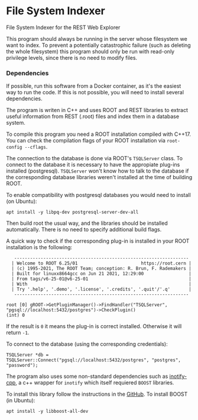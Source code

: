# File System Indexer

File System Indexer for the REST Web Explorer

This program should always be running in the server whose filesystem we want to index. To prevent a potentially
catastrophic failure (such as deleting the whole filesystem) this program should only be run with read-only privilege
levels, since there is no need to modify files.

### Dependencies

If possible, run this software from a Docker container, as it's the easiest way to run the code.
If this is not possible, you will need to install several dependencies.

The program is writen in C++ and uses ROOT and REST libraries to extract useful information from REST (.root) files and
index them in a database system.

To compile this program you need a ROOT installation compiled with C++17. You can check the compilation flags of your
ROOT installation via `root-config --cflags`.

The connection to the database is done via ROOT's `TSQLServer` class. To connect to the database it is necessary to have
the appropiate plug-ins installed (postgresql).
`TSQLServer` won't know how to talk to the database if the corresponding database libraries weren't installed at the
time of building ROOT.

To enable compatibility with postgresql databases you would need to install (on Ubuntu):

```
apt install -y libpq-dev postgresql-server-dev-all
```

Then build root the usual way, and the libraries should be installed automatically. There is no need to specify
additional build flags.

A quick way to check if the corresponding plug-in is installed in your ROOT installation is the following:

```
   ------------------------------------------------------------------
  | Welcome to ROOT 6.25/01                        https://root.cern |
  | (c) 1995-2021, The ROOT Team; conception: R. Brun, F. Rademakers |
  | Built for linuxx8664gcc on Jun 21 2021, 12:29:00                 |
  | From tags/v6-25-01@v6-25-01                                      |
  | With                                                             |
  | Try '.help', '.demo', '.license', '.credits', '.quit'/'.q'       |
   ------------------------------------------------------------------

root [0] gROOT->GetPluginManager()->FindHandler("TSQLServer", "pgsql://localhost:5432/postgres")->CheckPlugin()
(int) 0
```

If the result is `0` it means the plug-in is correct installed. Otherwise it will return `-1`.

To connect to the database (using the corresponding credentials):

```
TSQLServer *db = TSQLServer::Connect("pgsql://localhost:5432/postgres", "postgres", "password");
```

The program also uses some non-standard dependencies such as [inotify-cpp](https://github.com/erikzenker/inotify-cpp), a c++ wrapper for `inotify` which itself requiered `BOOST` libraries.

To install this library follow the instructions in the [GitHub](https://github.com/erikzenker/inotify-cpp). To install BOOST (in Ubuntu):

```
apt install -y libboost-all-dev
```
